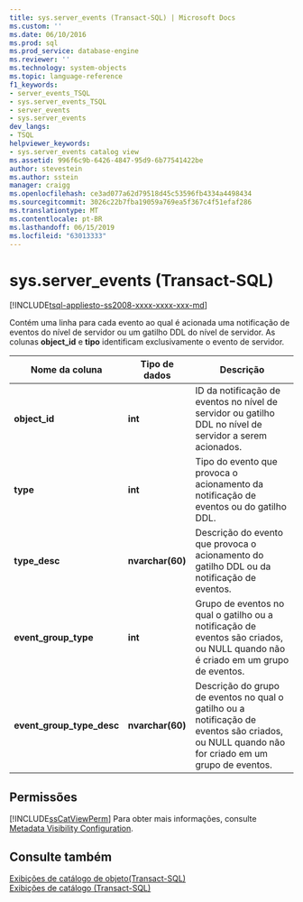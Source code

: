 ```yaml
---
title: sys.server_events (Transact-SQL) | Microsoft Docs
ms.custom: ''
ms.date: 06/10/2016
ms.prod: sql
ms.prod_service: database-engine
ms.reviewer: ''
ms.technology: system-objects
ms.topic: language-reference
f1_keywords:
- server_events_TSQL
- sys.server_events_TSQL
- server_events
- sys.server_events
dev_langs:
- TSQL
helpviewer_keywords:
- sys.server_events catalog view
ms.assetid: 996f6c9b-6426-4847-95d9-6b77541422be
author: stevestein
ms.author: sstein
manager: craigg
ms.openlocfilehash: ce3ad077a62d79518d45c53596fb4334a4498434
ms.sourcegitcommit: 3026c22b7fba19059a769ea5f367c4f51efaf286
ms.translationtype: MT
ms.contentlocale: pt-BR
ms.lasthandoff: 06/15/2019
ms.locfileid: "63013333"
---
```

# <a name="sysserverevents-transact-sql"></a>sys.server_events (Transact-SQL)
[!INCLUDE[tsql-appliesto-ss2008-xxxx-xxxx-xxx-md](../../includes/tsql-appliesto-ss2008-xxxx-xxxx-xxx-md.md)]

  Contém uma linha para cada evento ao qual é acionada uma notificação de eventos do nível de servidor ou um gatilho DDL do nível de servidor. As colunas **object_id** e **tipo** identificam exclusivamente o evento de servidor.  

  
|Nome da coluna|Tipo de dados|Descrição|  
|-----------------|---------------|-----------------|  
|**object_id**|**int**|ID da notificação de eventos no nível de servidor ou gatilho DDL no nível de servidor a serem acionados.|  
|**type**|**int**|Tipo do evento que provoca o acionamento da notificação de eventos ou do gatilho DDL.|  
|**type_desc**|**nvarchar(60)**|Descrição do evento que provoca o acionamento do gatilho DDL ou da notificação de eventos.|  
|**event_group_type**|**int**|Grupo de eventos no qual o gatilho ou a notificação de eventos são criados, ou NULL quando não é criado em um grupo de eventos.|  
|**event_group_type_desc**|**nvarchar(60)**|Descrição do grupo de eventos no qual o gatilho ou a notificação de eventos são criados, ou NULL quando não for criado em um grupo de eventos.|  
  
## <a name="permissions"></a>Permissões  
 [!INCLUDE[ssCatViewPerm](../../includes/sscatviewperm-md.md)] Para obter mais informações, consulte [Metadata Visibility Configuration](../../relational-databases/security/metadata-visibility-configuration.md).  
  
## <a name="see-also"></a>Consulte também  
 [Exibições de catálogo de objeto&#40;Transact-SQL&#41;](../../relational-databases/system-catalog-views/object-catalog-views-transact-sql.md)   
 [Exibições de catálogo &#40;Transact-SQL&#41;](../../relational-databases/system-catalog-views/catalog-views-transact-sql.md)  
  
  
